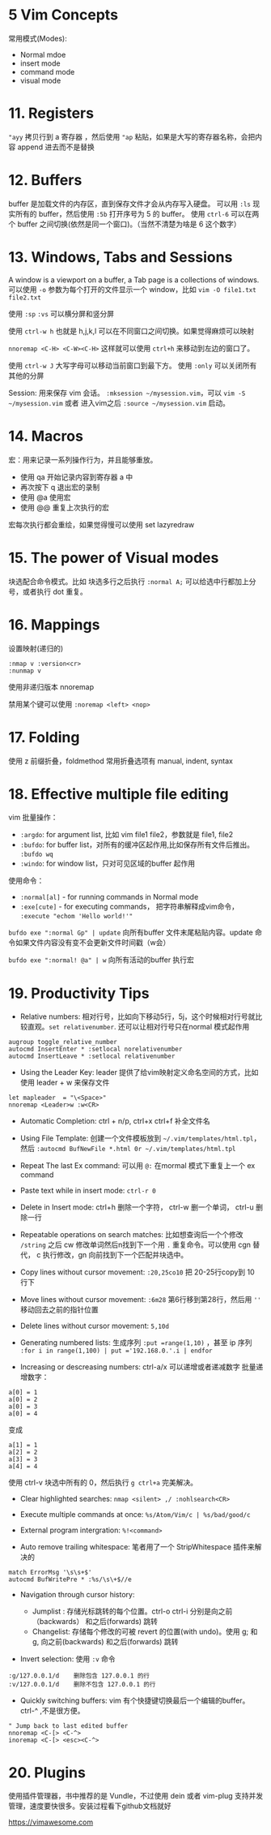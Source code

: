 # 5 Vim Concepts

常用模式(Modes):

- Normal mdoe
- insert mode
- command mode
- visual mode

# 11. Registers

`"ayy`  拷贝行到 a 寄存器 ，然后使用 `"ap` 粘贴，如果是大写的寄存器名称，会把内容 append 进去而不是替换

# 12. Buffers

buffer 是加载文件的内存区，直到保存文件才会从内存写入硬盘。
可以用 `:ls` 现实所有的 buffer，然后使用 `:5b` 打开序号为 5 的 buffer。
使用 `ctrl-6` 可以在两个 buffer 之间切换(依然是同一个窗口)。（当然不清楚为啥是 6 这个数字）


# 13. Windows, Tabs and Sessions

A window  is a viewport on a buffer, a Tab page is a collections of windows.
可以使用 `-o` 参数为每个打开的文件显示一个 window，比如 `vim -O file1.txt file2.txt`

使用 `:sp` `:vs` 可以横分屏和竖分屏

使用 `ctrl-w h` 也就是 h,j,k,l 可以在不同窗口之间切换。如果觉得麻烦可以映射

`nnoremap <C-H> <C-W><C-H>` 这样就可以使用 `ctrl+h` 来移动到左边的窗口了。

使用 `ctrl-w J` 大写字母可以移动当前窗口到最下方。
使用 `:only` 可以关闭所有其他的分屏

Session: 用来保存 vim 会话。 `:mksession ~/mysession.vim`，可以 `vim -S ~/mysession.vim` 或者 进入vim之后 `:source ~/mysession.vim` 启动。

# 14. Macros

宏：用来记录一系列操作行为，并且能够重放。

- 使用 qa 开始记录内容到寄存器 a 中
- 再次按下 q 退出宏的录制
- 使用 @a 使用宏
- 使用 @@ 重复上次执行的宏

宏每次执行都会重绘，如果觉得慢可以使用 set lazyredraw

# 15. The power of Visual modes

块选配合命令模式。比如 块选多行之后执行 `:normal A;` 可以给选中行都加上分号，或者执行 dot 重复。

# 16. Mappings

设置映射(递归的)

```
:nmap v :version<cr>
:nunmap v
```
使用非递归版本 nnoremap

禁用某个键可以使用 `:noremap <left> <nop>`

# 17. Folding

使用 z 前缀折叠，foldmethod 常用折叠选项有 manual, indent, syntax

# 18. Effective multiple file editing

vim 批量操作：

- `:argdo`: for argument list, 比如 vim file1 file2，参数就是 file1, file2
- `:bufdo`: for buffer list，对所有的缓冲区起作用,比如保存所有文件后推出。 `:bufdo wq`
- `:windo`: for window list，只对可见区域的buffer 起作用

使用命令：

- `:normal[al]` - for running commands in Normal mode
- `:exe[cute]` - for executing commands， 把字符串解释成vim命令， `:execute "echom 'Hello world!'"`

`bufdo exe ":normal Gp" | update` 向所有buffer 文件末尾粘贴内容。update 命令如果文件内容没有变不会更新文件时间戳（w会）

`bufdo exe ":normal! @a" | w`  向所有活动的buffer 执行宏

# 19. Productivity Tips

- Relative numbers: 相对行号，比如向下移动5行，5j，这个时候相对行号就比较直观。`set relativenumber`. 还可以让相对行号只在normal 模式起作用

```
augroup toggle_relative_number
autocmd InsertEnter * :setlocal norelativenumber
autocmd InsertLeave * :setlocal relativenumber
```

- Using the Leader Key: leader 提供了给vim映射定义命名空间的方式，比如使用 leader + w 来保存文件

```
let mapleader  = "\<Space>"
nnoremap <Leader>w :w<CR>
```

- Automatic Completion:  ctrl + n/p, ctrl+x ctrl+f 补全文件名

- Using File Template: 创建一个文件模板放到 `~/.vim/templates/html.tpl`，然后 `:autocmd BufNewFile *.html 0r
  ~/.vim/templates/html.tpl`

- Repeat The last Ex command: 可以用 `@:` 在mormal 模式下重复上一个 ex command

- Paste text while in insert mode: `ctrl-r 0`

- Delete in Insert mode: ctrl+h 删除一个字符， ctrl-w 删一个单词， ctrl-u 删除一行

- Repeatable operations on search matches: 比如想查询后一个个修改 `/string` 之后 cw 修改单词然后n找到下一个用 `.`
  重复命令。可以使用 cgn 替代， c 执行修改，gn 向前找到下一个匹配并块选中。

- Copy lines without cursor movement: `:20,25co10` 把 20-25行copy到 10 行下

- Move lines without cursor movement:  `:6m28` 第6行移到第28行，然后用 `''` 移动回去之前的指针位置

- Delete lines without cursor movement: `5,10d`

- Generating numbered lists: 生成序列 `:put =range(1,10)` ，甚至 ip 序列 `:for i in range(1,100) | put ='192.168.0.'.i | endfor`

- Increasing or descreasing numbers: ctrl-a/x 可以递增或者递减数字
批量递增数字：

```
a[0] = 1
a[0] = 2
a[0] = 3
a[0] = 4
```

变成

```
a[1] = 1
a[2] = 2
a[3] = 3
a[4] = 4
```

使用 ctrl-v 块选中所有的 0，然后执行 `g ctrl+a` 完美解决。

- Clear highlighted searches: `nmap <silent> ,/ :nohlsearch<CR>`

- Execute multiple commands at once: `%s/Atom/Vim/c | %s/bad/good/c`

- External program intergration: `%!<command>`

- Auto remove trailing whitespace: 笔者用了一个 StripWhitespace 插件来解决的
```
match ErrorMsg '\s\s+$'
autocmd BufWritePre * :%s/\s\+$//e
```

- Navigation through cursor history:
    - Jumplist : 存储光标跳转的每个位置。ctrl-o ctrl-i 分别是向之前（backwards） 和之后(forwards) 跳转
    - Changelist: 存储每个修改的可被 revert 的位置(with undo)。使用 g; 和 g, 向之前(backwards) 和之后(forwards) 跳转

- Invert selection: 使用 `:v` 命令

```
:g/127.0.0.1/d    删除包含 127.0.0.1 的行
:v/127.0.0.1/d    删除不包含 127.0.0.1 的行
```

- Quickly switching buffers: vim 有个快捷键切换最后一个编辑的buffer。 ctrl-^ ,不是很方便。
```
" Jump back to last edited buffer
nnoremap <C-[> <C-^>
inoremap <C-[> <esc><C-^>
```

# 20. Plugins

使用插件管理器，书中推荐的是 Vundle，不过使用 dein 或者 vim-plug
支持并发管理，速度要快很多。安装过程看下github文档就好

https://vimawesome.com
